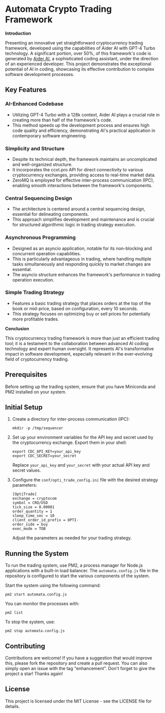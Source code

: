 # Automata Crypto Trading Framework

**Introduction**

Presenting an innovative yet straightforward cryptocurrency trading framework, developed using the capabilities of Aider AI with GPT-4 Turbo technology. A significant portion, over 50%, of this framework's code is generated by [Aider AI](https://github.com/paul-gauthier/aider), a sophisticated coding assistant, under the direction of an experienced developer. This project demonstrates the exceptional potential of AI in coding, showcasing its effective contribution to complex software development processes.

## **Key Features**

### **AI-Enhanced Codebase**
- Utilizing GPT-4 Turbo with a 128k context, Aider AI plays a crucial role in creating more than half of the framework's code.
- This method speeds up the development process and ensures high code quality and efficiency, demonstrating AI's practical application in contemporary software engineering.

### **Simplicity and Structure**
- Despite its technical depth, the framework maintains an uncomplicated and well-organized structure.
- It incorporates the ccxt.pro API for direct connectivity to various cryptocurrency exchanges, providing access to real-time market data.
- ZeroMQ is employed for effective inter-process communication (IPC), enabling smooth interactions between the framework's components.

### **Central Sequencing Design**
- The architecture is centered around a central sequencing design, essential for delineating components.
- This approach simplifies development and maintenance and is crucial for structured algorithmic logic in trading strategy execution.

### **Asynchronous Programming**
- Designed as an asyncio application, notable for its non-blocking and concurrent operation capabilities.
- This is particularly advantageous in trading, where handling multiple tasks simultaneously and responding quickly to market changes are essential.
- The asyncio structure enhances the framework's performance in trading operation execution.

### **Simple Trading Strategy**
- Features a basic trading strategy that places orders at the top of the book or mid-price, based on configuration, every 10 seconds.
- This strategy focuses on optimizing buy or sell prices for potentially more profitable trades.

**Conclusion**

This cryptocurrency trading framework is more than just an efficient trading tool; it is a testament to the collaboration between advanced AI coding technology and expert human oversight. It represents AI's transformative impact in software development, especially relevant in the ever-evolving field of cryptocurrency trading.

## Prerequisites

Before setting up the trading system, ensure that you have Miniconda and PM2 installed on your system.

## Initial Setup

1. Create a directory for inter-process communication (IPC):
   ```
   mkdir -p /tmp/sequencer
   ```

2. Set up your environment variables for the API key and secret used by the cryptocurrency exchange. Export them in your shell:
   ```
   export CDC_API_KEY=your_api_key
   export CDC_SECRET=your_secret
   ```
   Replace `your_api_key` and `your_secret` with your actual API key and secret values.

3. Configure the `conf/opti_trade_config.ini` file with the desired strategy parameters:
   ```
   [OptiTrade]
   exchange = cryptocom
   symbol = CRO/USD
   tick_size = 0.00001
   order_quantity = 1
   sleep_time_sec = 10
   client_order_id_prefix = OPTI-
   order_side = buy
   exec_mode = TOB
   ```
   Adjust the parameters as needed for your trading strategy.

## Running the System

To run the trading system, use PM2, a process manager for Node.js applications with a built-in load balancer. The `automata.config.js` file in the repository is configured to start the various components of the system.

Start the system using the following command:
   ```
   pm2 start automata.config.js
   ```

You can monitor the processes with:
   ```
   pm2 list
   ```

To stop the system, use:
   ```
   pm2 stop automata.config.js
   ```

## Contributing

Contributions are welcome! If you have a suggestion that would improve this, please fork the repository and create a pull request. You can also simply open an issue with the tag "enhancement".
Don't forget to give the project a star! Thanks again!

## License

This project is licensed under the MIT License - see the LICENSE file for details.
